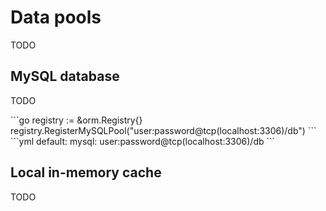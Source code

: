 # Data pools


TODO

## MySQL database

TODO

<code-group>
<code-block title="manual">
```go
registry := &orm.Registry{}
registry.RegisterMySQLPool("user:password@tcp(localhost:3306)/db")
```
</code-block>

<code-block title="yaml">
```yml
default:
  mysql: user:password@tcp(localhost:3306)/db
```
</code-block>
</code-group>

## Local in-memory cache

TODO
